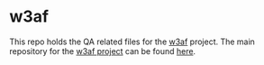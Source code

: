 w3af
====

This repo holds the QA related files for the [w3af](http://w3af.org/) project. The main repository for the [w3af project](https://github.com/andresriancho/w3af/) can be found [here](https://github.com/andresriancho/w3af/).


